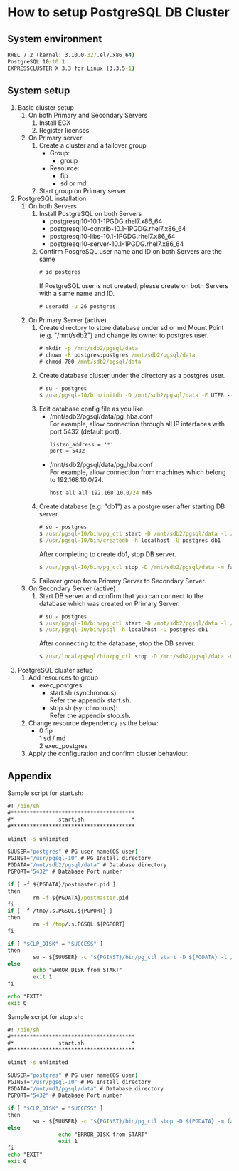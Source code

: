 # How to setup PostgreSQL DB Cluster

## System environment
```bat
RHEL 7.2 (kernel: 3.10.0-327.el7.x86_64)
PostgreSQL 10-10.1
EXPRESSCLUSTER X 3.3 for Linux (3.3.5-1)
```
## System setup
1. Basic cluster setup
	1. On both Primary and Secondary Servers  
		1. Install ECX  
		1. Register licenses  
	1. On Primary server  
		1. Create a cluster and a failover group  
			- Group:  
				- group  
			- Resource:  
				- fip  
				- sd or md  
		1. Start group on Primary server  
1. PostgreSQL installation
	1. On both Servers
		1. Install PostgreSQL on both Servers  
			- postgresql10-10.1-1PGDG.rhel7.x86_64  
			- postgresql10-contrib-10.1-1PGDG.rhel7.x86_64  
			- postgresql10-libs-10.1-1PGDG.rhel7.x86_64  
			- postgresql10-server-10.1-1PGDG.rhel7.x86_64  
		1. Confirm PosgreSQL user name and ID on both Servers are the same
			```bat
			# id postgres
			```
			If PostgreSQL user is not created, please create on both Servers with a same name and ID.
			```bat
			# useradd -u 26 postgres
			```
	1. On Primary Server (active)
		1. Create directory to store database under sd or md Mount Point (e.g. "/mnt/sdb2") and change its owner to postgres user.
			```bat
			# mkdir -p /mnt/sdb2/pgsql/data
			# chown -R postgres:postgres /mnt/sdb2/pgsql/data
			# chmod 700 /mnt/sdb2/pgsql/data
			```
		1. Create database cluster under the directory as a postgres user.
			```bat
			# su - postgres
			$ /usr/pgsql-10/bin/initdb -D /mnt/sdb2/pgsql/data -E UTF8 --no-locale -W
			```
		1. Edit database config file as you like.
			- /mnt/sdb2/pgsql/data/pg_hba.conf  
				For example, allow connection through all IP interfaces with port 5432 (default port).
				```bat
				listen_address = '*'
				port = 5432
				```
			- /mnt/sdb2/pgsql/data/pg_hba.conf  
				For example, allow connection from machines which belong to 192.168.10.0/24.
				```bat
				host all all 192.168.10.0/24 md5
				```
		1. Create database (e.g. "db1") as a postgre user after starting DB server.
			```bat
			# su - postgres
			$ /usr/pgsql-10/bin/pg_ctl start -D /mnt/sdb2/pgsql/data -l /dev/null
			$ /usr/pgsql-10/bin/createdb -h localhost -U postgres db1
			```
			After completing to create db1, stop DB server.
			```bat
			$ /usr/pgsql-10/bin/pg_ctl stop -D /mnt/sdb2/pgsql/data -m fast
			```
		1. Failover group from Primary Server to Secondary Server.
	1. On Secondary Server (active)
		1. Start DB server and confirm that you can connect to the database which was created on Primary Server.
			```bat
			# su - postgres
			$ /usr/pgsql-10/bin/pg_ctl start -D /mnt/sdb2/pgsql/data -l /dev/null
			$ /usr/pgsql-10/bin/psql -h localhost -U postgres db1
			```
			After connecting to the database, stop the DB server.
			```bat
			$ /usr/local/pgsql/bin/pg_ctl stop -D /mnt/sdb2/pgsql/data -m fast
			```
1. PostgreSQL cluster setup
	1. Add resources to group
		- exec_postgres
			- start.sh (synchronous):  
				Refer the appendix start.sh.  
			- stop.sh (synchronous):  
				Refer the appendix stop.sh.  
	1. Change resource dependency as the below:  
		- 0  fip  
		1  sd / md  
		2  exec_postgres  
	1. Apply the configuration and confirm cluster behaviour.

## Appendix
Sample script for start.sh:  
```bat
#! /bin/sh
#***************************************
#*              start.sh               *
#***************************************

ulimit -s unlimited

SUUSER="postgres" # PG user name(OS user)
PGINST="/usr/pgsql-10" # PG Install directory
PGDATA="/mnt/sdb2/pgsql/data" # Database directory
PGPORT="5432" # Database Port number

if [ -f ${PGDATA}/postmaster.pid ]
then
        rm -f ${PGDATA}/postmaster.pid
fi
if [ -f /tmp/.s.PGSQL.${PGPORT} ]
then
        rm -f /tmp/.s.PGSQL.${PGPORT}
fi

if [ "$CLP_DISK" = "SUCCESS" ]
then
        su - ${SUUSER} -c "${PGINST}/bin/pg_ctl start -D ${PGDATA} -l /dev/null -o '-i -p ${PGPORT}'"
else
        echo "ERROR_DISK from START"
        exit 1
fi

echo "EXIT"
exit 0
```
Sample script for stop.sh:  
```bat
#! /bin/sh
#***************************************
#*              start.sh               *
#***************************************

ulimit -s unlimited

SUUSER="postgres" # PG user name(OS user)
PGINST="/usr/pgsql-10" # PG Install directory
PGDATA="/mnt/md1/pgsql/data" # Database directory
PGPORT="5432" # Database Port number

if [ "$CLP_DISK" = "SUCCESS" ]
then
        su - ${SUUSER} -c "${PGINST}/bin/pg_ctl stop -D ${PGDATA} -m fast"
else
                echo "ERROR_DISK from START"
                exit 1
fi
echo "EXIT"
exit 0
```
